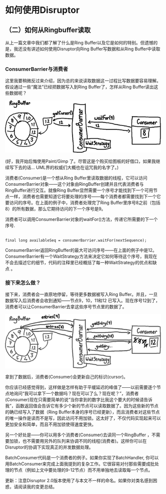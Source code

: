 # 如何使用Disruptor

## （二）如何从Ringbuffer读取

从上一篇文章中我们都了解了什么是Ring Buffer以及它是如何的特别。但遗憾的是，我还没有讲述如何使用Disruptor向Ring Buffer写数据和从Ring Buffer中读取数据。

### ConsumerBarrier与消费者

这里我要稍微反过来介绍，因为总的来说读取数据这一过程比写数据要容易理解。假设通过一些“魔法”已经把数据写入到Ring Buffer了，怎样从Ring Buffer读出这些数据呢？

![](images/Image1.png)

(好，我开始后悔使用Paint/Gimp 了。尽管这是个购买绘图板的好借口，如果我继续写下去的话… UML界的权威们大概也在诅咒我的名字了。)

消费者(Consumer)是一个想从Ring Buffer里读取数据的线程，它可以访问ConsumerBarrier对象——这个对象由RingBuffer创建并且代表消费者与RingBuffer进行交互。就像Ring Buffer显然需要一个序号才能找到下一个可用节点一样，消费者也需要知道它将要处理的序号——每个消费者都需要找到下一个它要访问的序号。在上面的例子中，消费者处理完了Ring Buffer里序号8之前（包括8）的所有数据，那么它期待访问的下一个序号是9。

消费者可以调用ConsumerBarrier对象的waitFor()方法，传递它所需要的下一个序号.

```

final long availableSeq = consumerBarrier.waitFor(nextSequence);

```

ConsumerBarrier返回RingBuffer的最大可访问序号——在上面的例子中是12。ConsumerBarrier有一个WaitStrategy方法来决定它如何等待这个序号，我现在不会去描述它的细节，代码的注释里已经概括了每一种WaitStrategy的优点和缺点 。

### 接下来怎么做？
接下来，消费者会一直原地停留，等待更多数据被写入Ring Buffer。并且，一旦数据写入后消费者会收到通知——节点9，10，11和12 已写入。现在序号12到了，消费者可以让ConsumerBarrier去拿这些序号节点里的数据了。

![](images/Image21.png)

拿到了数据后，消费者(Consumer)会更新自己的标识(cursor)。

你应该已经感觉得到，这样做是怎样有助于平缓延迟的峰值了——以前需要逐个节点地询问“我可以拿下一个数据吗？现在可以了么？现在呢？”，消费者(Consumer)现在只需要简单的说“当你拿到的数字比我这个要大的时候请告诉我”，函数返回值会告诉它有多少个新的节点可以读取数据了。因为这些新的节点的确已经写入了数据（Ring Buffer本身的序号已经更新），而且消费者对这些节点的唯一操作是读而不是写，因此访问不用加锁。这太好了，不仅代码实现起来可以更加安全和简单，而且不用加锁使得速度更快。

另一个好处是——你可以用多个消费者(Consumer)去读同一个RingBuffer ，不需要加锁，也不需要用另外的队列来协调不同的线程(消费者)。这样你可以在Disruptor的协调下实现真正的并发数据处理。

BatchConsumer代码是一个消费者的例子。如果你实现了BatchHandler, 你可以用BatchConsumer来完成上面我提到的复杂工作。它很容易对付那些需要成批处理的节点（例如上文中要处理的9-12节点）而不用单独地去读取每一个节点。

更新：注意Disruptor 2.0版本使用了与本文不一样的命名。如果你对类名感到困惑，请阅读我的变更总结。
